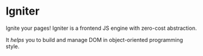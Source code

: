 # Igniter
  Ignite your pages! Igniter is a frontend JS engine with zero-cost abstraction.
  
  It *helps* you to build and manage DOM in object-oriented programming style.
